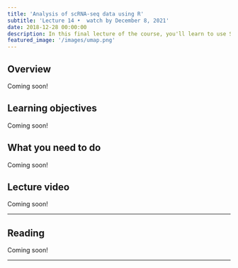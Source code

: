 ```yaml
---
title: 'Analysis of scRNA-seq data using R'
subtitle: 'Lecture 14 •  watch by December 8, 2021'
date: 2018-12-28 00:00:00
description: In this final lecture of the course, you'll learn to use Seurat to analyze scRNA-seq data, including carrying out dimensional reduction and display using UMAP, identifying cell clusters and cluster-specific marker genes, and how to integrate data from multiple samples.
featured_image: '/images/umap.png'
---
```


## Overview

Coming soon!

## Learning objectives

Coming soon!

## What you need to do

Coming soon!

## Lecture video

Coming soon!

---

## Reading

Coming soon!

---


